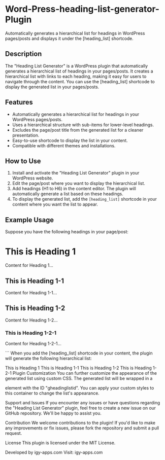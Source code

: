 # Word-Press-heading-list-generator-Plugin

Automatically generates a hierarchical list for headings in WordPress pages/posts and displays it under the [heading_list] shortcode.

## Description

The "Heading List Generator" is a WordPress plugin that automatically generates a hierarchical list of headings in your pages/posts. It creates a hierarchical list with links to each heading, making it easy for users to navigate through the content. You can use the [heading_list] shortcode to display the generated list in your pages/posts.

## Features

- Automatically generates a hierarchical list for headings in your WordPress pages/posts.
- Uses a hierarchical structure with sub-items for lower-level headings.
- Excludes the page/post title from the generated list for a cleaner presentation.
- Easy-to-use shortcode to display the list in your content.
- Compatible with different themes and installations.

## How to Use

1. Install and activate the "Heading List Generator" plugin in your WordPress website.
2. Edit the page/post where you want to display the hierarchical list.
3. Add headings (H1 to H6) in the content editor. The plugin will automatically generate a list based on these headings.
4. To display the generated list, add the `[heading_list]` shortcode in your content where you want the list to appear.

## Example Usage

Suppose you have the following headings in your page/post:
<h1>This is Heading 1</h1>
<p>Content for Heading 1...</p>
<h2>This is Heading 1-1</h2>
<p>Content for Heading 1-1...</p>
<h2>This is Heading 1-2</h2>
<p>Content for Heading 1-2...</p>
<h3>This is Heading 1-2-1</h3>
<p>Content for Heading 1-2-1...</p>
```
When you add the [heading_list] shortcode in your content, the plugin will generate the following hierarchical list:

This is Heading 1
This is Heading 1-1
This is Heading 1-2
This is Heading 1-2-1
Plugin Customization
You can further customize the appearance of the generated list using custom CSS. The generated list will be wrapped in a <div> element with the ID "gheadinglistid". You can apply your custom styles to this container to change the list's appearance.

Support and Issues
If you encounter any issues or have questions regarding the "Heading List Generator" plugin, feel free to create a new issue on our GitHub repository. We'll be happy to assist you.

Contribution
We welcome contributions to the plugin! If you'd like to make any improvements or fix issues, please fork the repository and submit a pull request.

License
This plugin is licensed under the MIT License.

Developed by igy-apps.com
Visit: igy-apps.com
